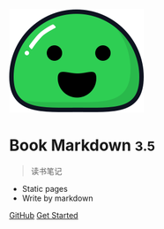 ![logo](/assets/images/icon.svg)

# Book Markdown <small>3.5</small>

> 读书笔记

- Static pages
- Write by markdown

[GitHub](https://github.com/orange-guo)
[Get Started](#main)